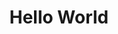 <h1 align="center"> Hello World </h1>

<i class="devicon-html5-plain-wordmark colored"></i>
          
